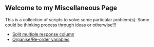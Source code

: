## Welcome to my Miscellaneous Page

This is a collection of scripts to solve some particular problem(s). Some could be thinking process through ideas or otherwise!!!

* [Split multiple response column](https://cygubicko.github.io/miscellaneous/separate_entries.html)
* [Organise/Re-order variables](https://cygubicko.github.io/miscellaneous/organise_variables.html)
